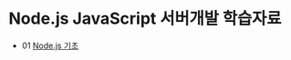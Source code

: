 # Node.js JavaScript 서버개발 학습자료
 - 01 [Node.js 기초](https://github.com/ttaengz/nodejs-study/blob/main/docs/01_nodejs%EA%B8%B0%EC%B4%88.md)
